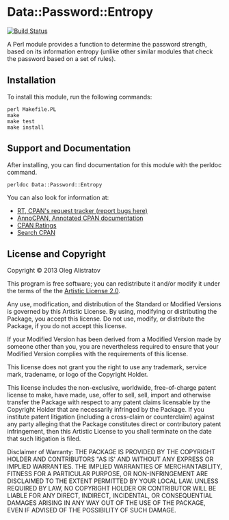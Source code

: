 # Data::Password::Entropy
[![Build Status](https://travis-ci.org/alistratov/data-password-entropy.png?branch=master)](https://travis-ci.org/alistratov/data-password-entropy)

A Perl module provides a function to determine the password strength,
based on its information entropy (unlike other similar modules that
check the password based on a set of rules).

## Installation

To install this module, run the following commands:

	perl Makefile.PL
	make
	make test
	make install

## Support and Documentation

After installing, you can find documentation for this module with the
perldoc command.

	perldoc Data::Password::Entropy

You can also look for information at:
 * [RT, CPAN's request tracker (report bugs here)](http://rt.cpan.org/NoAuth/Bugs.html?Dist=Data-Password-Entropy)
 * [AnnoCPAN, Annotated CPAN documentation](http://annocpan.org/dist/Data-Password-Entropy)
 * [CPAN Ratings](http://cpanratings.perl.org/d/Data-Password-Entropy)
 * [Search CPAN](http://search.cpan.org/dist/Data-Password-Entropy/)

## License and Copyright

Copyright © 2013 Oleg Alistratov

This program is free software; you can redistribute it and/or modify it
under the terms of the the
[Artistic License 2.0](http://www.perlfoundation.org/artistic_license_2_0).

Any use, modification, and distribution of the Standard or Modified
Versions is governed by this Artistic License. By using, modifying or
distributing the Package, you accept this license. Do not use, modify,
or distribute the Package, if you do not accept this license.

If your Modified Version has been derived from a Modified Version made
by someone other than you, you are nevertheless required to ensure that
your Modified Version complies with the requirements of this license.

This license does not grant you the right to use any trademark, service
mark, tradename, or logo of the Copyright Holder.

This license includes the non-exclusive, worldwide, free-of-charge
patent license to make, have made, use, offer to sell, sell, import and
otherwise transfer the Package with respect to any patent claims
licensable by the Copyright Holder that are necessarily infringed by the
Package. If you institute patent litigation (including a cross-claim or
counterclaim) against any party alleging that the Package constitutes
direct or contributory patent infringement, then this Artistic License
to you shall terminate on the date that such litigation is filed.

Disclaimer of Warranty: THE PACKAGE IS PROVIDED BY THE COPYRIGHT HOLDER
AND CONTRIBUTORS "AS IS' AND WITHOUT ANY EXPRESS OR IMPLIED WARRANTIES.
THE IMPLIED WARRANTIES OF MERCHANTABILITY, FITNESS FOR A PARTICULAR
PURPOSE, OR NON-INFRINGEMENT ARE DISCLAIMED TO THE EXTENT PERMITTED BY
YOUR LOCAL LAW. UNLESS REQUIRED BY LAW, NO COPYRIGHT HOLDER OR
CONTRIBUTOR WILL BE LIABLE FOR ANY DIRECT, INDIRECT, INCIDENTAL, OR
CONSEQUENTIAL DAMAGES ARISING IN ANY WAY OUT OF THE USE OF THE PACKAGE,
EVEN IF ADVISED OF THE POSSIBILITY OF SUCH DAMAGE.
